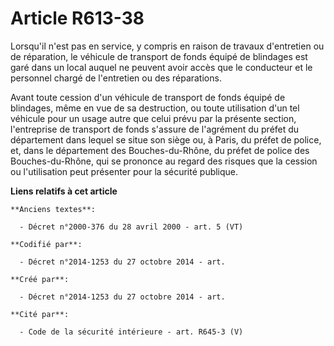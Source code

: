 # Article R613-38

Lorsqu'il n'est pas en service, y compris en raison de travaux d'entretien ou de réparation, le véhicule de transport de
fonds équipé de blindages est garé dans un local auquel ne peuvent avoir accès que le conducteur et le personnel chargé de
l'entretien ou des réparations.

Avant toute cession d'un véhicule de transport de fonds équipé de blindages, même en vue de sa destruction, ou toute
utilisation d'un tel véhicule pour un usage autre que celui prévu par la présente section, l'entreprise de transport de fonds
s'assure de l'agrément du préfet du département dans lequel se situe son siège ou, à Paris, du préfet de police, et, dans le
département des Bouches-du-Rhône, du préfet de police des Bouches-du-Rhône, qui se prononce au regard des risques que la
cession ou l'utilisation peut présenter pour la sécurité publique.

**Liens relatifs à cet article**

	**Anciens textes**:

	  - Décret n°2000-376 du 28 avril 2000 - art. 5 (VT)

	**Codifié par**:

	  - Décret n°2014-1253 du 27 octobre 2014 - art.

	**Créé par**:

	  - Décret n°2014-1253 du 27 octobre 2014 - art.

	**Cité par**:

	  - Code de la sécurité intérieure - art. R645-3 (V)
